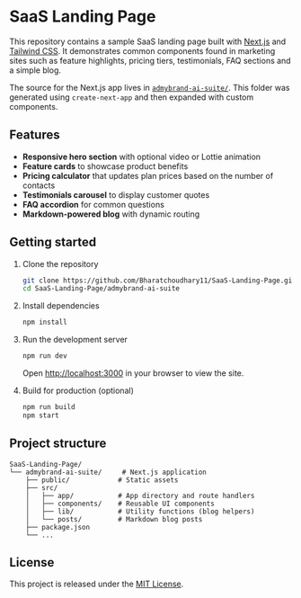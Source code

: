 # SaaS Landing Page

This repository contains a sample SaaS landing page built with [Next.js](https://nextjs.org/) and [Tailwind CSS](https://tailwindcss.com/). It demonstrates common components found in marketing sites such as feature highlights, pricing tiers, testimonials, FAQ sections and a simple blog.

The source for the Next.js app lives in [`admybrand-ai-suite/`](admybrand-ai-suite/). This folder was generated using `create-next-app` and then expanded with custom components.

## Features

- **Responsive hero section** with optional video or Lottie animation
- **Feature cards** to showcase product benefits
- **Pricing calculator** that updates plan prices based on the number of contacts
- **Testimonials carousel** to display customer quotes
- **FAQ accordion** for common questions
- **Markdown-powered blog** with dynamic routing

## Getting started

1. Clone the repository

   ```bash
   git clone https://github.com/Bharatchoudhary11/SaaS-Landing-Page.git
   cd SaaS-Landing-Page/admybrand-ai-suite
   ```

2. Install dependencies

   ```bash
   npm install
   ```

3. Run the development server

   ```bash
   npm run dev
   ```

   Open <http://localhost:3000> in your browser to view the site.

4. Build for production (optional)

   ```bash
   npm run build
   npm start
   ```

## Project structure

```
SaaS-Landing-Page/
└── admybrand-ai-suite/     # Next.js application
    ├── public/            # Static assets
    ├── src/
    │   ├── app/           # App directory and route handlers
    │   ├── components/    # Reusable UI components
    │   ├── lib/           # Utility functions (blog helpers)
    │   └── posts/         # Markdown blog posts
    ├── package.json
    └── ...
```

## License

This project is released under the [MIT License](https://opensource.org/licenses/MIT).
